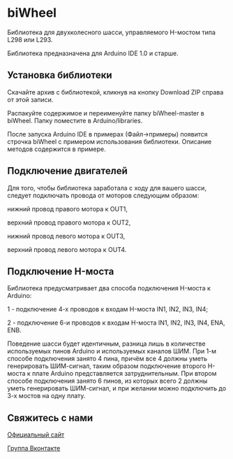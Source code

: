 biWheel
=======
Библиотека для двухколесного шасси, управляемого H-мостом типа L298 или L293. 

Библиотека предназначена для Arduino IDE 1.0 и старше.

Установка библиотеки
-------
Скачайте архив с библиотекой, кликнув на кнопку Download ZIP справа от этой записи. 

Распакуйте содержимое и переименуйте папку biWheel-master в biWheel. Папку поместите в Arduino/libraries. 

После запуска Arduino IDE в примерах (Файл->примеры) появится строчка biWheel с примером использования библиотеки. 
Описание методов содержится в примере.

Подключение двигателей
-------

Для того, чтобы библиотека заработала с ходу для вашего шасси, следует подключать провода от моторов следующим образом:

нижний провод правого мотора к OUT1,

верхний провод правого мотора к OUT2,

нижний провод левого мотора к OUT3,

верхний провод левого мотора к OUT4.

Подключение H-моста
-------

Библиотека предусматривает два способа подключения H-моста к Arduino:

1 - подключение 4-х проводов к входам H-моста IN1, IN2, IN3, IN4;

2 - подключение 6-и проводов к входам H-моста IN1, IN2, IN3, IN4, ENA, ENB.

Поведение шасси будет идентичным, разница лишь в количестве используемых пинов Arduino и используемых каналов ШИМ. При 1-м способе подключения занято 4 пина, причём все 4 должны уметь генерировать ШИМ-сигнал, таким образом подключение второго H-моста к плате Arduino представляется затруднительным. При втором способе подключения занято 6 пинов, из которых всего 2 должны уметь генерировать ШИМ-сигнал, и при желании можно подключить до 3-х мостов на одну плату.



Свяжитесь с нами
-------
[Официальный сайт](www.skbrii.ru)

[Группа Вконтакте](www.vk.com/skbrii)






